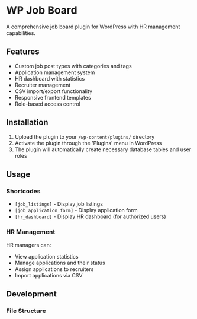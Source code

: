 # WP Job Board

A comprehensive job board plugin for WordPress with HR management capabilities.

## Features

- Custom job post types with categories and tags
- Application management system
- HR dashboard with statistics
- Recruiter management
- CSV import/export functionality
- Responsive frontend templates
- Role-based access control

## Installation

1. Upload the plugin to your `/wp-content/plugins/` directory
2. Activate the plugin through the 'Plugins' menu in WordPress
3. The plugin will automatically create necessary database tables and user roles

## Usage

### Shortcodes

- `[job_listings]` - Display job listings
- `[job_application_form]` - Display application form
- `[hr_dashboard]` - Display HR dashboard (for authorized users)

### HR Management

HR managers can:
- View application statistics
- Manage applications and their status
- Assign applications to recruiters
- Import applications via CSV

## Development

### File Structure
